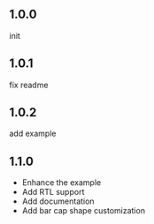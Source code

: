 ## 1.0.0

init

## 1.0.1

fix readme

## 1.0.2

add example

## 1.1.0

- Enhance the example
- Add RTL support
- Add documentation
- Add bar cap shape customization
